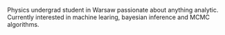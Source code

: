 Physics undergrad student in Warsaw passionate about anything analytic. Currently interested in machine learing, bayesian inference and MCMC algorithms.


<!---
aryal1/aryal1 is a ✨ special ✨ repository because its `README.md` (this file) appears on your GitHub profile.
You can click the Preview link to take a look at your changes.
--->
